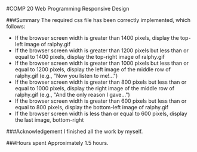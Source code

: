 #COMP 20 Web Programming Responsive Design

###Summary
The required css file has been correctly implemented, which follows:

* If the browser screen width is greater than 1400 pixels, display the top-left image of ralphy.gif
* If the browser screen width is greater than 1200 pixels but less than or equal to 1400 pixels, display the top-right image of ralphy.gif
* If the browser screen width is greater than 1000 pixels but less than or equal to 1200 pixels, display the left image of the middle row of ralphy.gif (e.g., "Now you listen to me!...")
* If the browser screen width is greater than 800 pixels but less than or equal to 1000 pixels, display the right image of the middle row of ralphy.gif (e.g., "And the only reason I gave...")
* If the browser screen width is greater than 600 pixels but less than or equal to 800 pixels, display the bottom-left image of ralphy.gif
* If the browser screen width is less than or equal to 600 pixels, display the last image, bottom-right 

###Acknowledgement
I finished all the work by myself.

###Hours spent
Approximately 1.5 hours.


